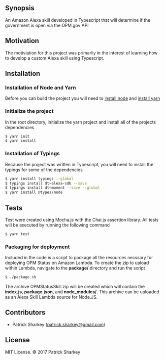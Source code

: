 ## Synopsis

An Amazon Alexa skill developed in Typescript that will determine if the government is open via the OPM.gov API

## Motivation

The motiviation for this project was primarily in the interest of learning how to develop a custom Alexa skill using Typescript. 

## Installation

### Installation of Node and Yarn

Before you can build the project you will need to [install node](https://docs.npmjs.com/getting-started/installing-node) and [install yarn](https://yarnpkg.com/lang/en/docs/install/)

### Initialize the project

In the root directory, initialize the yarn project and install all of the projects dependencies

```sh
$ yarn init
$ yarn install
```

### Installation of Typings

Because the project was written in Typescript, you will need to install the typings for some of the dependencies

```sh
$ yarn install typings --global
$ typings install dt~alexa-sdk --save
$ typings install dt~moment --save --global
$ yarn install @types/node
```

## Tests

Test were created using Mocha.js with the Chai.js assertion library. All tests will be executed by running the following command

```sh
$ yarn test
```

### Packaging for deployment

Included in the code is a script to package all the resources necssary for deploying OPM Status on Amazon Lambda. To create the zip to upload within Lambda, navigate to the **package/** directory and run the script

```sh
$ ./package.sh
```

The archive OPMStatusSkill.zip will be created which will contain the **index.js**, **package.json**, and **node_modules/**. This archive can be uploaded as an Alexa Skill Lambda source for Node.JS.

## Contributors

* Patrick Sharkey (patrick.sharkey@gmail.com)

## License

MIT License. © 2017 Patrick Sharkey
